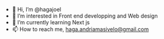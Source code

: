 - 👋 Hi, I’m @hagajoel
- 👀 I’m interested in Front end developping and Web design
- 🌱 I’m currently learning Next js
- 📫 How to reach me, haga.andriamasivelo@gmail.com

<!---
hagajoel/hagajoel is a ✨ special ✨ repository because its `README.md` (this file) appears on your GitHub profile.
You can click the Preview link to take a look at your changes.
--->
